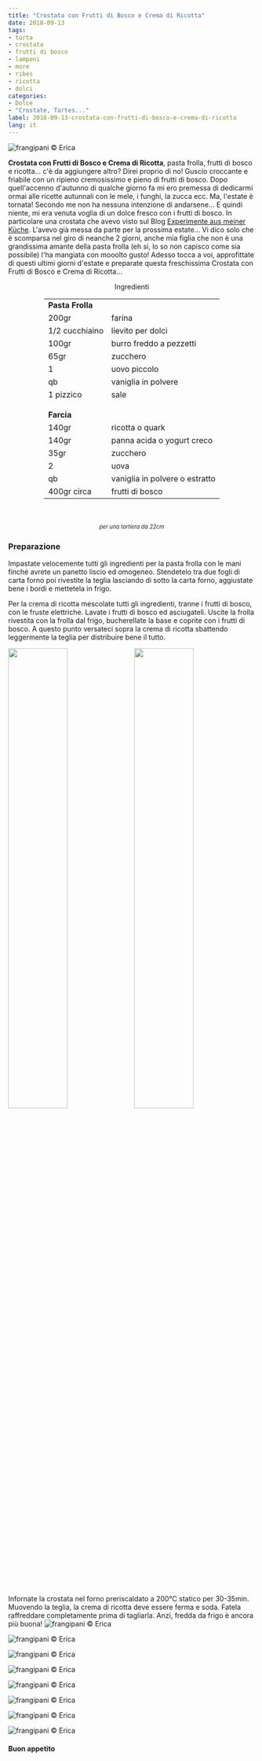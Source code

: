 ```yaml
---
title: "Crostata con Frutti di Bosco e Crema di Ricotta"
date: 2018-09-13
tags:
- torta
- crostata
- frutti di bosco
- lamponi
- more
- ribes
- ricotta
- dolci
categories:
- Dolce
- "Crostate, Tartes..."
label: 2018-09-13-crostata-con-frutti-di-bosco-e-crema-di-ricotta
lang: it 
---
```

![](header.jpg "frangipani © Erica")

**Crostata con Frutti di Bosco e Crema di Ricotta**, pasta frolla, frutti di bosco e ricotta... c'è da aggiungere altro? Direi proprio di no! Guscio croccante e friabile con un ripieno cremosissimo e pieno di frutti di bosco. Dopo quell'accenno d'autunno di qualche giorno fa mi ero premessa di dedicarmi ormai alle ricette autunnali con le mele, i funghi, la zucca ecc. Ma, l'estate è tornata! Secondo me non ha nessuna intenzione di andarsene... E quindi niente, mi era venuta voglia di un dolce fresco con i frutti di bosco. In particolare una crostata che avevo visto sul Blog <a href="https://www.experimenteausmeinerkueche.de/2016/07/sommerliche-beerentarte.html" target="_blank"> Experimente aus meiner Küche</a>. L'avevo già messa da parte per la prossima estate... Vi dico solo che è scomparsa nel giro di neanche 2 giorni, anche mia figlia che non è una grandissima amante della pasta frolla (eh si, lo so non capisco come sia possibile) l'ha mangiata con mooolto gusto! Adesso tocca a voi, approfittate di questi ultimi giorni d'estate e preparate questa freschissima Crostata con Frutti di Bosco e Crema di Ricotta...

<div id="wrapper" style="text-align: center">
  <div id="yourdiv" style="display: inline-block;">
    <div class="ingredients" itemscope itemtype="http://schema.org/Recipe">
      <span itemprop="name" style="display:none;">Crostata con Frutti di Bosco e Crema di Ricotta</span>
      <span itemprop="recipeCategory" style="display:none;">Dolce</span>
      <img itemprop="image" style="display:none;" class="ignore-gallery-item" src="header.jpeg"/>
      <span itemprop="author" style="display:none;">Erica Raiano</span>
      <span itemprop="description" style="display:none;">Crostata con Frutti di Bosco e Crema di Ricotta, pasta frolla, frutti di bosco e ricotta... c'è da aggiungere altro? Direi proprio di no!</span>
      <div class="ingredients-title">Ingredienti</div>
      <table>
        <tbody>
          <tr>
            <td colspan="2"><b>Pasta Frolla</b></td>
          </tr>
          <tr itemprop="recipeIngredient">
            <td>200gr</td>
            <td>farina</td>
          </tr>
          <tr itemprop="recipeIngredient">
            <td>1/2 cucchiaino</td>
            <td>lievito per dolci</td>
          </tr>
          <tr itemprop="recipeIngredient">
            <td>100gr</td>
            <td>burro freddo a pezzetti</td>
          </tr>
          <tr itemprop="recipeIngredient">
            <td>65gr</td>
            <td>zucchero</td>
          </tr>
          <tr itemprop="recipeIngredient">
            <td>1</td>
            <td>uovo piccolo</td>
          </tr>
          <tr itemprop="recipeIngredient">
            <td>qb</td>
            <td>vaniglia in polvere</td>
          </tr>
          <tr itemprop="recipeIngredient">
            <td>1 pizzico</td>
            <td>sale</td>
          </tr>
          <tr style="height: 15px;"></tr>
          <tr>          
            <td colspan="2"><b>Farcia</b></td>
          </tr>
          <tr itemprop="recipeIngredient">
            <td>140gr</td>
            <td>ricotta o quark</td>
          </tr>
          <tr itemprop="recipeIngredient">
            <td>140gr</td>
            <td>panna acida o yogurt creco</td>
          </tr>
          <tr itemprop="recipeIngredient">
            <td>35gr</td>
            <td>zucchero</td>
          </tr>
          <tr itemprop="recipeIngredient">
            <td>2</td>
            <td>uova</td>
          </tr>
          <tr itemprop="recipeIngredient">
            <td>qb</td>
            <td>vaniglia in polvere o estratto</td>
          </tr>
          <tr itemprop="recipeIngredient">
            <td>400gr circa</td>
            <td>frutti di bosco</td>
        </tbody>
      </table>
      <br></br>
      <i class="pull-right" style="font-size: 80%;">per una tortiera da 22cm</i>
    </div>
  </div>
</div>


<h3>
  <font color="grey">
    <i class="fa-solid fa-gears"></i>
  </font> Preparazione
</h3>

Impastate velocemente tutti gli ingredienti per la pasta frolla con le mani finché avrete un panetto liscio ed omogeneo. Stendetelo tra due fogli di carta forno poi rivestite la teglia lasciando di sotto la carta forno, aggiustate bene i bordi e mettetela in frigo.

Per la crema di ricotta mescolate tutti gli ingredienti, tranne i frutti di bosco, con le fruste elettriche. Lavate i frutti di bosco ed asciugateli. Uscite la frolla rivestita con la frolla dal frigo, bucherellate la base e coprite con i frutti di bosco. A questo punto versateci sopra la crema di ricotta sbattendo leggermente la teglia per distribuire bene il tutto.
<p>
  <div style="width: 100%; margin-bottom: 0">
    <img style="float: left; width: 49%; margin-right: 1%" src="fruttidibosco.jpg" alt="" title="frangipani © Erica" />
    <img style="float: left; width: 49%; margin-left: 1%" src="teglia.jpg" alt="" title="frangipani © Erica" />
    <div style="clear: both"></div>
  </div>
</p>

Infornate la crostata nel forno preriscaldato a 200°C statico per 30-35min. Muovendo la teglia, la crema di ricotta deve essere ferma e soda. Fatela raffreddare completamente prima di tagliarla. Anzi, fredda da frigo è ancora più buona!
![](risultato1.jpg "frangipani © Erica")

![](risultato2.jpg "frangipani © Erica")

![](risultato3.jpg "frangipani © Erica")

![](risultato4.jpg "frangipani © Erica")

![](risultato5.jpg "frangipani © Erica")

![](risultato6.jpg "frangipani © Erica")

![](risultato7.jpg "frangipani © Erica")

![](risultato8.jpg "frangipani © Erica")

<h4>Buon appetito
  <font color="red">
    <i class="fa-regular fa-face-smile"></i>
  </font>
</h4>